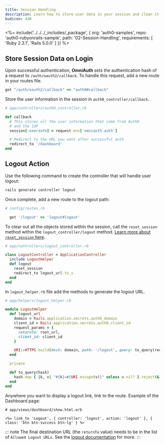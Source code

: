 ```yaml
---
title: Session Handling
description: Learn how to store user data in your session and clean it up upon logout.
budicon: 448
---
```


<%= include('../../../_includes/_package', {
  org: 'auth0-samples',
  repo: 'auth0-rubyonrails-sample',
  path: '02-Session-Handling',
  requirements: [
    'Ruby 2.3.1',
    'Rails 5.0.0'
  ]
}) %>

## Store Session Data on Login

Upon successful authentication, **OmniAuth** sets the authentication hash of a request to `/auth/oauth2/callback`. To handle this request, add a new route in your routes file.

```ruby
get "/auth/oauth2/callback" => "auth0#callback"
```

Store the user information in the session in `auth0_controller/callback`.

```ruby
# app/controllers/auth0_controller.rb

def callback
  # This stores all the user information that came from Auth0
  # and the IdP
  session[:userinfo] = request.env['omniauth.auth']

  # Redirect to the URL you want after successful auth
  redirect_to '/dashboard'
end
```

## Logout Action

Use the following command to create the controller that will handle user logout:

```bash
rails generate controller logout
```

Once complete, add a new route to the logout path:

```ruby
# config/routes.rb

  get '/logout' => 'logout#logout'

```

To clear out all the objects stored within the session, call the `reset_session` method within the `logout_controller/logout` method. [Learn more about `reset_session` here](http://api.rubyonrails.org/classes/ActionController/Base.html#M000668).

```ruby
# app/controllers/logout_controller.rb

class LogoutController < ApplicationController
  include LogoutHelper
  def logout
    reset_session
    redirect_to logout_url.to_s
  end
end
```

In `logout_helper.rb` file add the methods to generate the logout URL.

```ruby
# app/helpers/logout_helper.rb

module LogoutHelper
  def logout_url
    domain = Rails.application.secrets.auth0_domain
    client_id = Rails.application.secrets.auth0_client_id
    request_params = {
      returnTo: root_url,
      client_id: client_id
    }

    URI::HTTPS.build(host: domain, path: '/logout', query: to_query(request_params))
  end

  private

  def to_query(hash)
    hash.map { |k, v| "#{k}=#{URI.escape(v)}" unless v.nil? }.reject(&:nil?).join('&')
  end
end
```

Anywhere you want to display a logout link, link to the route. Example of the Dashboard page:

```erb
# app/views/dashboard/show.html.erb

<%= link_to 'Logout', { controller: 'logout', action: 'logout' }, { class: 'btn btn-success btn-lg' } %>
```

::: note
The final destination URL (the `returnTo` value) needs to be in the list of `Allowed Logout URLs`. See the [logout documentation](/logout#redirecting-users-after-logout) for more.
:::

